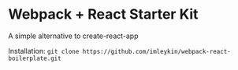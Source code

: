 # Webpack + React Starter Kit

A simple alternative to create-react-app

Installation:
`git clone https://github.com/imleykin/webpack-react-boilerplate.git`